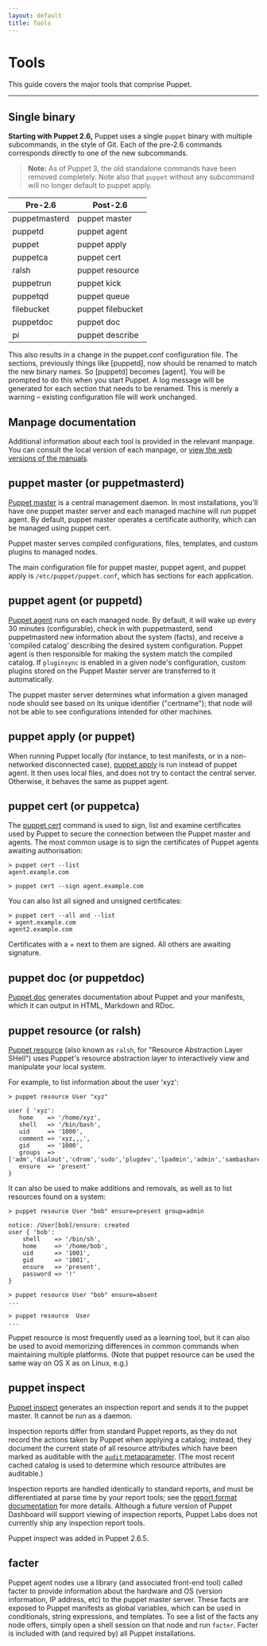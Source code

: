 ```yaml
---
layout: default
title: Tools
---
```


Tools
=====

This guide covers the major tools that comprise Puppet.

* * *

Single binary
-------------

**Starting with Puppet 2.6,** Puppet uses a single `puppet` binary with multiple subcommands, in the style of Git. Each of the pre-2.6 commands corresponds directly to one of the new subcommands.

> **Note:** As of Puppet 3, the old standalone commands have been removed completely. Note also that `puppet` without any subcommand will no longer default to puppet apply.

Pre-2.6       | Post-2.6
--------------|--------------
puppetmasterd | puppet master
puppetd       | puppet agent
puppet        | puppet apply
puppetca      | puppet cert
ralsh         | puppet resource
puppetrun     | puppet kick
puppetqd      | puppet queue
filebucket    | puppet filebucket
puppetdoc     | puppet doc
pi            | puppet describe

This also results in a change in the puppet.conf configuration file. The sections, previously things like \[puppetd\], now should be renamed to match the new binary names. So \[puppetd\] becomes \[agent\]. You will be prompted to do this when you start Puppet. A log message will be generated for each section that needs to be renamed. This is merely a warning – existing configuration file will work unchanged.

Manpage documentation
---------------------

Additional information about each tool is provided in the relevant manpage. You can consult the local version of each manpage, or [view the web versions of the manuals](/references/stable/man/).

puppet master (or puppetmasterd)
--------------------------------

[Puppet master](/references/stable/man/master.html) is a central management daemon.  In most installations, you'll have one puppet master
server and each managed machine will run puppet agent.   By default, puppet master operates a certificate
authority, which can be managed using puppet cert.

Puppet master serves compiled configurations, files, templates, and custom plugins to managed nodes.

The main configuration file for puppet master, puppet agent, and puppet apply is `/etc/puppet/puppet.conf`,
which has sections for each application.

puppet agent (or puppetd)
-------------------------

[Puppet agent](/references/stable/man/agent.html) runs on each managed node.   By default, it will wake up every 30 minutes (configurable),
check in with puppetmasterd, send puppetmasterd new information about the system (facts), and receive a 'compiled catalog' describing the desired system configuration. Puppet agent is then responsible for making the system match the compiled catalog. If `pluginsync` is enabled in a given node's configuration, custom plugins stored on the Puppet Master server are transferred to it automatically.

The puppet master server determines what information a given managed node should see based on its unique identifier ("certname"); that node will not be able to see configurations intended for other machines.

puppet apply (or puppet)
------------------------

When running Puppet locally (for instance, to test manifests, or in a non-networked disconnected case), [puppet apply](/references/stable/man/apply.html) is run instead of puppet agent.  It then uses local files, and does not try to contact the central server.  Otherwise, it behaves the same as puppet agent.

puppet cert (or puppetca)
-------------------------

The [puppet cert](/references/stable/man/cert.html) command is used to sign, list and examine certificates used by Puppet to secure the connection between the Puppet master and agents.  The most common usage is to sign the certificates of Puppet agents awaiting authorisation:

    > puppet cert --list
    agent.example.com

    > puppet cert --sign agent.example.com

You can also list all signed and unsigned certificates:

    > puppet cert --all and --list
    + agent.example.com
    agent2.example.com

Certificates with a + next to them are signed.  All others are awaiting signature.

puppet doc (or puppetdoc)
-------------------------

[Puppet doc](/references/stable/man/doc.html) generates documentation about Puppet and your manifests, which it can output in HTML, Markdown and RDoc.

puppet resource (or ralsh)
--------------------------

[Puppet resource](/references/stable/man/resource.html) (also known as `ralsh`, for "Resource Abstraction Layer SHell") uses Puppet's resource abstraction layer to interactively view and manipulate your local system.

For example, to list information about the user 'xyz':

    > puppet resource User "xyz"

    user { 'xyz':
       home    => '/home/xyz',
       shell   => '/bin/bash',
       uid     => '1000',
       comment => 'xyz,,,',
       gid     => '1000',
       groups  => ['adm','dialout','cdrom','sudo','plugdev','lpadmin','admin','sambashare','libvirtd'],
       ensure  => 'present'
    }

It can also be used to make additions and removals, as well as to list resources found on a system:

    > puppet resource User "bob" ensure=present group=admin

    notice: /User[bob]/ensure: created
    user { 'bob':
        shell    => '/bin/sh',
        home     => '/home/bob',
        uid      => '1001',
        gid      => '1001',
        ensure   => 'present',
        password => '!'
    }

    > puppet resource User "bob" ensure=absent
    ...

    > puppet resource  User
    ...

Puppet resource is most frequently used as a learning tool, but it can also be used to avoid memorizing differences in common commands when maintaining multiple platforms. (Note that puppet resource can be used the same way on OS X as on Linux, e.g.)

puppet inspect
--------------

[Puppet inspect](/references/stable/man/inspect.html) generates an inspection report and sends it to the puppet master. It cannot be run as a daemon.

Inspection reports differ from standard Puppet reports, as they do not record the actions taken by Puppet when applying a catalog; instead, they document the current state of all resource attributes which have been marked as auditable with the [`audit` metaparameter](http://docs.puppetlabs.com/references/stable/metaparameter.html#audit). (The most recent cached catalog is used to determine which resource attributes are auditable.)

Inspection reports are handled identically to standard reports, and must be differentiated  at parse time by your report tools; see the [report format documentation](http://projects.puppetlabs.com/projects/puppet/wiki/Report_Format_2) for more details. Although a future version of Puppet Dashboard will support viewing of inspection reports, Puppet Labs does not currently ship any inspection report tools.

Puppet inspect was added in Puppet 2.6.5.

facter
------

Puppet agent nodes use a library (and associated front-end tool) called facter to provide information about the hardware and OS (version information, IP address, etc) to the puppet master server. These facts are exposed to Puppet manifests as global variables, which can be used in conditionals, string expressions, and templates.  To see a list of the facts any node offers, simply open a shell session on that node and run `facter`.  Facter is included with (and required by) all Puppet installations.
